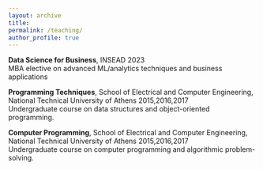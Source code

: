 ```yaml
---
layout: archive
title:
permalink: /teaching/
author_profile: true
---
```


**Data Science for Business**, INSEAD 2023   
MBA elective on advanced ML/analytics techniques and business applications

**Programming Techniques**, School of Electrical and Computer Engineering, National Technical University of Athens 2015,2016,2017  
Undergraduate course on data structures and object-oriented programming.

**Computer Programming**, School of Electrical and Computer Engineering, National Technical University of Athens 2015,2016,2017  
Undergraduate course on computer programming and algorithmic problem-solving.
